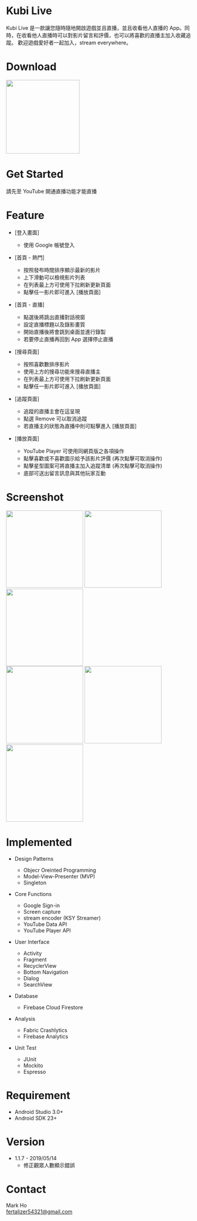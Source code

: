 # Kubi Live

Kubi Live 是一款讓您隨時隨地開啟遊戲並且直播，並且收看他人直播的 App。同時，在收看他人直播時可以對影片留言和評價，也可以將喜歡的直播主加入收藏追蹤。 歡迎遊戲愛好者一起加入，stream everywhere。

# Download

[<img src="https://github.com/fertalizer/StreamProject/blob/master/images/google-play-badge.png" width="200">](https://play.google.com/store/apps/details?id=com.mark.streamproject)

# Get Started
請先至 YouTube 開通直播功能才能直播

# Feature
- [登入畫面]
  - 使用 Google 帳號登入

- [首頁 - 熱門]
  - 按照發布時間排序顯示最新的影片
  - 上下滑動可以檢視影片列表
  - 在列表最上方可使用下拉刷新更新頁面
  - 點擊任一影片即可進入 [播放頁面]

- [首頁 - 直播]
  - 點選後將跳出直播對話視窗
  - 設定直播標題以及錄影畫質
  - 開始直播後將會跳到桌面並進行錄製
  - 若要停止直播再回到 App 選擇停止直播

- [搜尋頁面]
  - 按照喜歡數排序影片
  - 使用上方的搜尋功能來搜尋直播主
  - 在列表最上方可使用下拉刷新更新頁面
  - 點擊任一影片即可進入 [播放頁面]

- [追蹤頁面]
  - 追蹤的直播主會在這呈現
  - 點選 Remove 可以取消追蹤
  - 若直播主的狀態為直播中則可點擊進入 [播放頁面]

- [播放頁面]
  - YouTube Player 可使用同網頁版之各項操作
  - 點擊喜歡或不喜歡圖示給予該影片評價 (再次點擊可取消操作)
  - 點擊星型圖案可將直播主加入追蹤清單 (再次點擊可取消操作)
  - 底部可送出留言訊息與其他玩家互動

# Screenshot
<img src="https://github.com/fertalizer/StreamProject/blob/master/images/Screenshot_signin_page.png" width="210"> <img src="https://github.com/fertalizer/StreamProject/blob/master/images/Screenshot_home_page.png" width="210"> <img src="https://github.com/fertalizer/StreamProject/blob/master/images/Screenshot_category_page.png" width="210">
<br />
<img src="https://github.com/fertalizer/StreamProject/blob/master/images/Screenshot_follow_page.png" width="210"> <img src="https://github.com/fertalizer/StreamProject/blob/master/images/Screenshot_stream_dialog.png" width="210"> <img src="https://github.com/fertalizer/StreamProject/blob/master/images/Screenshot_play_page.png" width="210">
# Implemented
- Design Patterns
  - Objecr Oreinted Programming
  - Model-View-Presenter (MVP)
  - Singleton

- Core Functions
  - Google Sign-in
  - Screen capture
  - stream encoder (KSY Streamer)
  - YouTube Data API
  - YouTube Player API

- User Interface
  - Activity
  - Fragment
  - RecyclerView
  - Bottom Navigation
  - Dialog
  - SearchView

- Database
  - Firebase Cloud Firestore

- Analysis
  - Fabric Crashlytics
  - Firebase Analytics

- Unit Test
  - JUnit
  - Mockito
  - Espresso

# Requirement
- Android Studio 3.0+
- Android SDK 23+

# Version
- 1.1.7 - 2019/05/14
  - 修正觀眾人數顯示錯誤

# Contact
Mark Ho <br />
fertalizer54321@gmail.com
